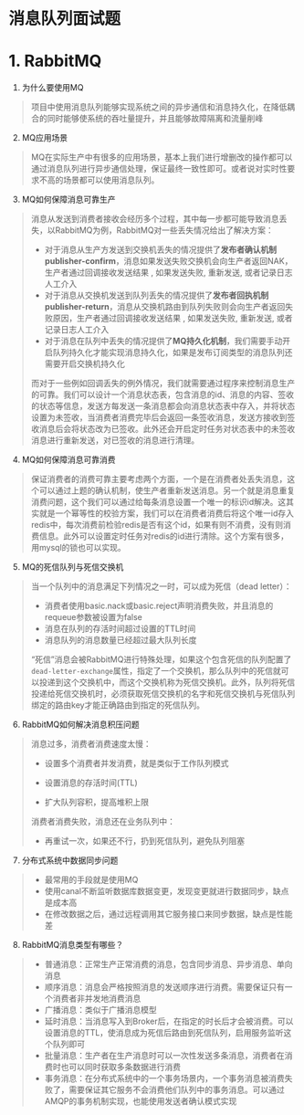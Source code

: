 # 消息队列面试题



# 1. RabbitMQ

1.   为什么要使用MQ

>   项目中使用消息队列能够实现系统之间的异步通信和消息持久化，在降低耦合的同时能够使系统的吞吐量提升，并且能够故障隔离和流量削峰



2.   MQ应用场景

>   MQ在实际生产中有很多的应用场景，基本上我们进行增删改的操作都可以通过消息队列进行异步通信处理，保证最终一致性即可。或者说对实时性要求不高的场景都可以使用消息队列。



3.   MQ如何保障消息可靠生产

>   消息从发送到消费者接收会经历多个过程，其中每一步都可能导致消息丢失，以RabbitMQ为例，RabbitMQ对一些丢失情况给出了解决方案：
>
>   *   对于消息从生产方发送到交换机丢失的情况提供了**发布者确认机制publisher-confirm**，消息如果发送失败交换机会向生产者返回NAK，生产者通过回调接收发送结果 , 如果发送失败, 重新发送, 或者记录日志人工介入
>   *   对于消息从交换机发送到队列丢失的情况提供了**发布者回执机制publisher-return**，消息从交换机路由到队列失败则会向生产者返回失败原因，生产者通过回调接收发送结果 , 如果发送失败, 重新发送, 或者记录日志人工介入
>   *   对于消息在队列中丢失的情况提供了**MQ持久化机制**，我们需要手动开启队列持久化才能实现消息持久化，如果是发布订阅类型的消息队列还需要开启交换机持久化
>
>   而对于一些例如回调丢失的例外情况，我们就需要通过程序来控制消息生产的可靠。我们可以设计一个消息状态表，包含消息的id、消息的内容、签收的状态等信息，发送方每发送一条消息都会向消息状态表中存入，并将状态设置为未签收，当消费者消费完毕后会返回一条签收消息，发送方接收到签收消息后会将状态改为已签收。此外还会开启定时任务对状态表中的未签收消息进行重新发送，对已签收的消息进行清理。



4.   MQ如何保障消息可靠消费

>   保证消费者的消费可靠主要考虑两个方面，一个是在消费者处丢失消息，这个可以通过上题的确认机制，使生产者重新发送消息。另一个就是消息重复消费问题，这个我们可以通过给每条消息设置一个唯一的标识id解决。这其实就是一个幂等性的校验方案，我们可以在消费者消费后将这个唯一id存入redis中，每次消费前检验redis是否有这个id，如果有则不消费，没有则消费信息。此外可以设置定时任务对redis的id进行清除。这个方案有很多，用mysql的锁也可以实现。



5.   MQ的死信队列与死信交换机

>    当一个队列中的消息满足下列情况之一时，可以成为死信（dead letter）：
>
>   *   消费者使用basic.nack或basic.reject声明消费失败，并且消息的requeue参数被设置为false
>   *   消息在队列的存活时间超过设置的TTL时间
>   *   消息队列的消息数量已经超过最大队列长度
>
>   “死信”消息会被RabbitMQ进行特殊处理，如果这个包含死信的队列配置了`dead-letter-exchange`属性，指定了一个交换机，那么队列中的死信就可以投递到这个交换机中，而这个交换机称为死信交换机。此外，队列将死信投递给死信交换机时，必须获取死信交换机的名字和死信交换机与死信队列绑定的路由key才能正确路由到指定的死信队列。



6.   RabbitMQ如何解决消息积压问题

>   消息过多，消费者消费速度太慢：
>
>   *   设置多个消费者并发消费，就是类似于工作队列模式
>
>   *   设置消息的存活时间(TTL)
>   *   扩大队列容积，提高堆积上限
>
>   消费者消费失败，消息还在业务队列中：
>
>   *   再重试一次，如果还不行，扔到死信队列，避免队列阻塞



7.   分布式系统中数据同步问题

>   *   最常用的手段就是使用MQ
>   *   使用canal不断监听数据库数据变更，发现变更就进行数据同步，缺点是成本高
>   *   在修改数据之后，通过远程调用其它服务接口来同步数据，缺点是性能差



8.   RabbitMQ消息类型有哪些？

>   *   普通消息：正常生产正常消费的消息，包含同步消息、异步消息、单向消息
>   *   顺序消息：消息会严格按照消息的发送顺序进行消费。需要保证只有一个消费者非并发地消费消息
>   *   广播消息：类似于广播消息模型
>   *   延时消息：当消息写入到Broker后，在指定的时长后才会被消费。可以设置消息的TTL，使消息成为死信后路由到死信队列，启用服务监听这个队列即可
>   *   批量消息：生产者在生产消息时可以一次性发送多条消息，消费者在消费时也可以同时获取多条数据进行消费
>   *   事务消息：在分布式系统中的一个事务场景内，一个事务消息被消费失败了，需要保证其它服务不会消费他们队列中的事务消息。可以通过AMQP的事务机制实现，也能使用发送者确认模式实现
